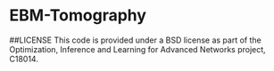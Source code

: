 # EBM-Tomography

##LICENSE
This code is provided under a BSD license as part of the Optimization, Inference and Learning for Advanced Networks project, C18014.
